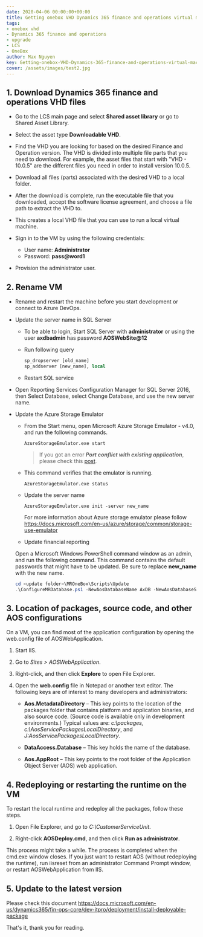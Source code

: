```yaml
---
date: 2020-04-06 00:00:00+00:00
title: Getting onebox VHD Dynamics 365 finance and operations virtual machine 
tags:
- onebox vhd
- Dynamics 365 finance and operations
- upgrade
- LCS 
- OneBox
author: Max Nguyen
key: Getting-onebox-VHD-Dynamics-365-finance-and-operations-virtual-machine
cover: /assets/images/test2.jpg
---
```


## 1. Download Dynamics 365 finance and operations VHD files

* Go to the LCS main page and select **Shared asset library** or go to Shared Asset Library.

* Select the asset type **Downloadable VHD**.

* Find the VHD you are looking for based on the desired Finance and Operation version. The VHD is divided into multiple file parts that you need to download. For example, the asset files that start with "VHD - 10.0.5" are the different files you need in order to install version 10.0.5.

* Download all files (parts) associated with the desired VHD to a local folder.

* After the download is complete, run the executable file that you downloaded, accept the software license agreement, and choose a file path to extract the VHD to.

* This creates a local VHD file that you can use to run a local virtual machine.

* Sign in to the VM by using the following credentials:

  * User name: **Administrator**
  * Password: **pass@word1**

* Provision the administrator user.

## 2. Rename VM

* Rename and restart the machine before you start development or connect to Azure DevOps.
* Update the server name in SQL Server

  * To be able to login, Start SQL Server with **administrator** or using the user **axdbadmin** has password **AOSWebSite@12**
  * Run following query

    ```sql
    sp_dropserver [old_name]
    sp_addserver [new_name], local
    ```

  * Restart SQL service

* Open Reporting Services Configuration Manager for SQL Server 2016, then Select Database, select Change Database, and use the new server name.
* Update the Azure Storage Emulator

  * From the Start menu, open Microsoft Azure Storage Emulator - v4.0, and run the following commands.

    ```AzureStorageEmulator.exe start```

    > If you got an error **_Port conflict with existing application_**, please check this [post](https://nuxulu.com/2020/04/05/Azure-Storage-Emulator-Port-conflict-with-existing-application.html).

  * This command verifies that the emulator is running.

    ```AzureStorageEmulator.exe status```

  * Update the server name

    ```AzureStorageEmulator.exe init -server new_name```

    For more information about Azure storage emulator please follow <https://docs.microsoft.com/en-us/azure/storage/common/storage-use-emulator>

  * Update financial reporting

  Open a Microsoft Windows PowerShell command window as an admin, and run the following command. This command contains the default passwords that might have to be updated. Be sure to replace **new_name** with the new name.

    ```powershell
    cd <update folder>\MROneBox\Scripts\Update
    .\ConfigureMRDatabase.ps1 -NewAosDatabaseName AxDB -NewAosDatabaseServerName new_name -NewMRDatabaseName ManagementReporter -NewAxAdminUserPassword AOSWebSite@123 -NewMRAdminUserName MRUser -NewMRAdminUserPassword MRWebSite@123 -NewMRRuntimeUserName MRUSer -NewMRRuntimeUserPassword MRWebSite@123 -NewAxMRRuntimeUserName MRUser -NewAxMRRuntimeUserPassword MRWebSite@123
    ```

## 3. Location of packages, source code, and other AOS configurations

On a VM, you can find most of the application configuration by opening the web.config file of AOSWebApplication.

1. Start IIS.

2. Go to _Sites > AOSWebApplication_.

3. Right-click, and then click **Explore** to open File Explorer.

4. Open the **web.config** file in Notepad or another text editor. The following keys are of interest to many developers and administrators:

    * **Aos.MetadataDirectory** – This key points to the location of the packages folder that contains platform and application binaries, and also source code. (Source code is available only in development environments.) Typical values are: _c:\packages, c:\AosServicePackagesLocalDirectory_, and _J:AosServicePackagesLocalDirectory_.

    * **DataAccess.Database** – This key holds the name of the database.

    * **Aos.AppRoot** – This key points to the root folder of the Application Object Server (AOS) web application.

## 4. Redeploying or restarting the runtime on the VM

To restart the local runtime and redeploy all the packages, follow these steps.

1. Open File Explorer, and go to _C:\CustomerServiceUnit_.

2. Right-click **AOSDeploy.cmd**, and then click **Run as administrator**.

This process might take a while. The process is completed when the cmd.exe window closes. If you just want to restart AOS (without redeploying the runtime), run iisreset from an administrator Command Prompt window, or restart AOSWebApplication from IIS.

## 5. Update to the latest version

Please check this document
<https://docs.microsoft.com/en-us/dynamics365/fin-ops-core/dev-itpro/deployment/install-deployable-package>

That's it, thank you for reading.
